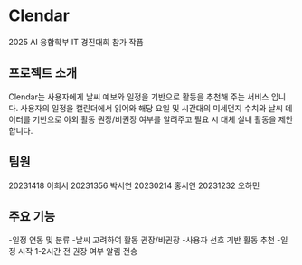# Clendar

2025 AI 융합학부 IT 경진대회 참가 작품

## 프로젝트 소개 
Clendar는 사용자에게 날씨 예보와 일정을 기반으로 활동을 추천해 주는 서비스 입니다. 
사용자의 일정을 캘린더에서 읽어와 해당 요일 및 시간대의 미세먼지 수치와 날씨 데이터를 기반으로 
야외 활동 권장/비권장 여부를 알려주고 필요 시 대체 실내 활동을 제안합니다. 

## 팀원
20231418 이희서
20231356 박서연
20230214 홍서연
20231232 오하민

## 주요 기능
-일정 연동 및 분류
-날씨 고려하여 활동 권장/비권장 
-사용자 선호 기반 활동 추천
-일정 시작 1-2시간 전 권장 여부 알림 전송
